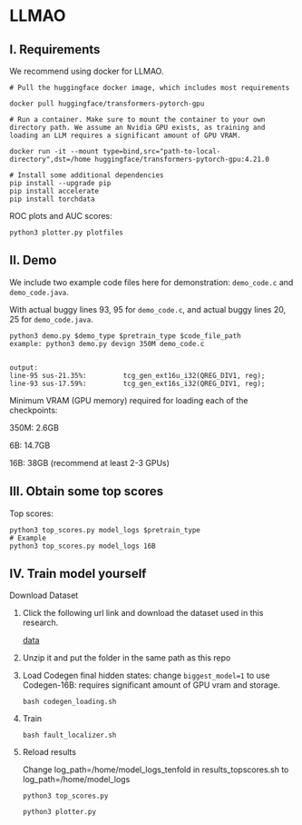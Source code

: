 # LLMAO

I. Requirements
--------------------
We recommend using docker for LLMAO.
```
# Pull the huggingface docker image, which includes most requirements

docker pull huggingface/transformers-pytorch-gpu

# Run a container. Make sure to mount the container to your own directory path. We assume an Nvidia GPU exists, as training and loading an LLM requires a significant amount of GPU VRAM.

docker run -it --mount type=bind,src="path-to-local-directory",dst=/home huggingface/transformers-pytorch-gpu:4.21.0

# Install some additional dependencies
pip install --upgrade pip
pip install accelerate
pip install torchdata
```


ROC plots and AUC scores:
```
python3 plotter.py plotfiles
```

II. Demo
---------------------------
We include two example code files here for demonstration: `demo_code.c` and `demo_code.java`.

With actual buggy lines 93, 95 for `demo_code.c`,
and actual buggy lines 20, 25 for `demo_code.java`.

```
python3 demo.py $demo_type $pretrain_type $code_file_path
example: python3 demo.py devign 350M demo_code.c


output: 
line-95 sus-21.35%:         tcg_gen_ext16u_i32(QREG_DIV1, reg);
line-93 sus-17.59%:         tcg_gen_ext16s_i32(QREG_DIV1, reg);
```

Minimum VRAM (GPU memory) required for loading each of the checkpoints:

350M: 2.6GB

6B: 14.7GB

16B: 38GB (recommend at least 2-3 GPUs)


III. Obtain some top scores
---------------------------
Top scores:
```
python3 top_scores.py model_logs $pretrain_type
# Example
python3 top_scores.py model_logs 16B
```


IV. Train model yourself
---------------------------
Download Dataset
1. Click the following url link and download the dataset used in this research.

    [data](https://mega.nz/folder/hHIjjZoA#v2BxPdzMlHwH0gBDg9oUjQ)

2. Unzip it and put the folder in the same path as this repo

3. Load Codegen final hidden states:
    change `biggest_model=1` to use Codegen-16B: requires significant amount of GPU vram and storage.

    `bash codegen_loading.sh`

4. Train 

    `bash fault_localizer.sh`

5. Reload results

    Change log_path=/home/model_logs_tenfold in results_topscores.sh to log_path=/home/model_logs

    `python3 top_scores.py`

    `python3 plotter.py`




